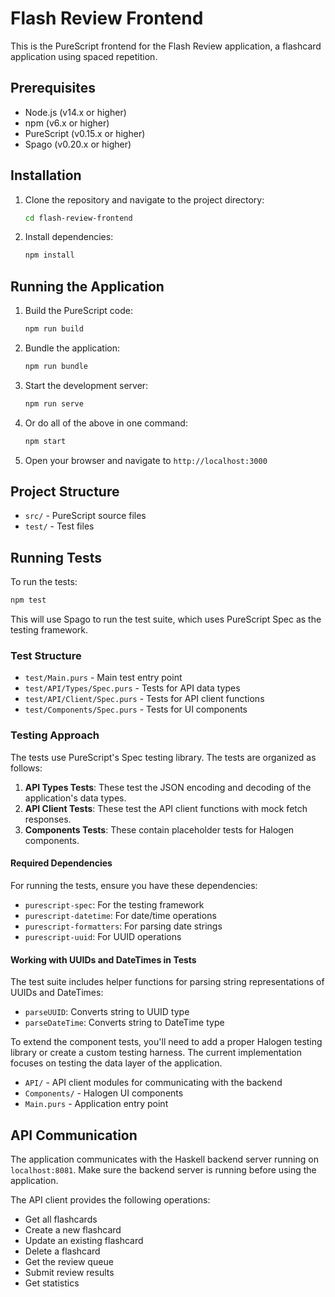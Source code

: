 # Flash Review Frontend

This is the PureScript frontend for the Flash Review application, a flashcard application using spaced repetition.

## Prerequisites

- Node.js (v14.x or higher)
- npm (v6.x or higher)
- PureScript (v0.15.x or higher)
- Spago (v0.20.x or higher)

## Installation

1. Clone the repository and navigate to the project directory:
   ```bash
   cd flash-review-frontend
   ```

2. Install dependencies:
   ```bash
   npm install
   ```

## Running the Application

1. Build the PureScript code:
   ```bash
   npm run build
   ```

2. Bundle the application:
   ```bash
   npm run bundle
   ```

3. Start the development server:
   ```bash
   npm run serve
   ```

4. Or do all of the above in one command:
   ```bash
   npm start
   ```

5. Open your browser and navigate to `http://localhost:3000`

## Project Structure

- `src/` - PureScript source files
- `test/` - Test files

## Running Tests

To run the tests:

```bash
npm test
```

This will use Spago to run the test suite, which uses PureScript Spec as the testing framework.

### Test Structure

- `test/Main.purs` - Main test entry point
- `test/API/Types/Spec.purs` - Tests for API data types
- `test/API/Client/Spec.purs` - Tests for API client functions
- `test/Components/Spec.purs` - Tests for UI components

### Testing Approach

The tests use PureScript's Spec testing library. The tests are organized as follows:

1. **API Types Tests**: These test the JSON encoding and decoding of the application's data types.
2. **API Client Tests**: These test the API client functions with mock fetch responses.
3. **Components Tests**: These contain placeholder tests for Halogen components.

#### Required Dependencies

For running the tests, ensure you have these dependencies:
- `purescript-spec`: For the testing framework
- `purescript-datetime`: For date/time operations
- `purescript-formatters`: For parsing date strings
- `purescript-uuid`: For UUID operations

#### Working with UUIDs and DateTimes in Tests

The test suite includes helper functions for parsing string representations of UUIDs and DateTimes:
- `parseUUID`: Converts string to UUID type
- `parseDateTime`: Converts string to DateTime type

To extend the component tests, you'll need to add a proper Halogen testing library or create a custom testing harness. The current implementation focuses on testing the data layer of the application.
  - `API/` - API client modules for communicating with the backend
  - `Components/` - Halogen UI components
  - `Main.purs` - Application entry point

## API Communication

The application communicates with the Haskell backend server running on `localhost:8081`. Make sure the backend server is running before using the application.

The API client provides the following operations:

- Get all flashcards
- Create a new flashcard
- Update an existing flashcard
- Delete a flashcard
- Get the review queue
- Submit review results
- Get statistics
